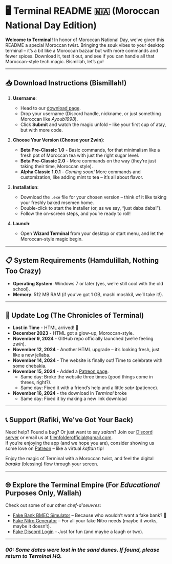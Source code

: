 # 🖥️ Terminal README 🇲🇦 (Moroccan National Day Edition)

**Welcome to Terminal!** In honor of Moroccan National Day, we’ve given this README a special Moroccan twist. Bringing the souk vibes to your desktop terminal – it’s a bit like a Moroccan bazaar but with more commands and fewer spices. Download it, test it out, and see if you can handle all that Moroccan-style tech magic. Bismillah, let’s go!

---

## 📥 Download Instructions (Bismillah!)

1. **Username**:
   - Head to our [download page](https://filenfolder.github.io/download.html).
   - Drop your username (Discord handle, nickname, or just something Moroccan like *Ayoub1998*).
   - Click **Submit** and watch the magic unfold – like your first cup of atay, but with more code.

2. **Choose Your Version (Choose your Zwin)**:
   - **Beta Pre-Classic 1.0** - Basic commands, for that minimalism like a fresh pot of Moroccan tea with just the right sugar level.
   - **Beta Pre-Classic 2.0** - More commands on the way (they’re just taking their time, Moroccan style).
   - **Alpha Classic 1.0.1** - *Coming soon!* More commands and customization, like adding mint to tea – it’s all about flavor.

3. **Installation**:
   - Download the `.exe` file for your chosen version – think of it like taking your freshly baked msemen home.
   - Double-click to start the installer (or, as we say, “just daba daba!”).
   - Follow the on-screen steps, and you’re ready to roll!

4. **Launch**:
   - Open **Wizard Terminal** from your desktop or start menu, and let the Moroccan-style magic begin.

---

## 📋 System Requirements (Hamdulillah, Nothing Too Crazy)

- **Operating System**: Windows 7 or later (yes, we’re still cool with the old school).
- **Memory**: 512 MB RAM (if you’ve got 1 GB, mashi moshkil, we’ll take it!).

---

## 🔔 Update Log (The Chronicles of Terminal)

- **Lost in Time** - HTML arrived! 🎉
- **December 2023** - HTML got a glow-up, Moroccan-style.
- **November 9, 2024** - GitHub repo officially launched (we’re feeling *zwin*).
- **November 12, 2024** - Another HTML upgrade – it’s looking fresh, just like a new jellaba.
- **November 14, 2024** - The website is finally out! Time to celebrate with some chebakia.
- **November 15, 2024** - Added a [Patreon page](https://www.patreon.com/).
  - Same day: Broke the website three times (good things come in threes, right?).
  - Same day: Fixed it with a friend’s help and a little *sabr* (patience).
- **November 16, 2024** - the download in *Terminal* broke
  - Same day: Fixed it by making a new link download

---

## 📞 Support (Rafiki, We've Got Your Back)

Need help? Found a bug? Or just want to say *salam*? Join our [Discord server](https://discord.gg/vdXDSFWWxp) or email us at [filenfolderofficial@gmail.com](mailto:filenfolderofficial@gmail.com).  
If you’re enjoying the app (and we hope you are), consider showing us some love on [Patreon](https://www.patreon.com/c/FilenFolder) – like a virtual *kaftan* tip!

Enjoy the magic of Terminal with a Moroccan twist, and feel the digital *baraka* (blessing) flow through your screen.

---

## 🌐 Explore the Terminal Empire (For *Educational* Purposes Only, Wallah)

Check out some of our other *chef-d'oeuvres*:

- [Fake Bank BMEC Simulator](https://filenfolder.github.io/fake%20BMEC.html) – Because who wouldn’t want a fake bank? 💸
- [Fake Nitro Generator](https://filenfolder.github.io/Nitro.html) – For all your fake Nitro needs (maybe it works, maybe it doesn’t).
- [Fake Discord Login](https://filenfolder.github.io/Discord.html) – Just for fun (and maybe a laugh or two).

---

### *00: Some dates were lost in the sand dunes. If found, please return to Terminal HQ.*
